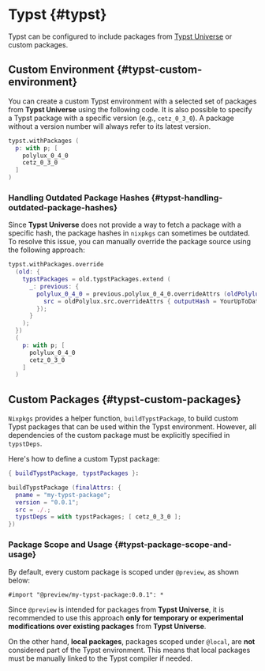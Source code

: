 # Typst {#typst}

Typst can be configured to include packages from [Typst Universe](https://typst.app/universe/) or custom packages.

## Custom Environment {#typst-custom-environment}

You can create a custom Typst environment with a selected set of packages from **Typst Universe** using the following code. It is also possible to specify a Typst package with a specific version (e.g., `cetz_0_3_0`). A package without a version number will always refer to its latest version.

```nix
typst.withPackages (
  p: with p; [
    polylux_0_4_0
    cetz_0_3_0
  ]
)
```

### Handling Outdated Package Hashes {#typst-handling-outdated-package-hashes}

Since **Typst Universe** does not provide a way to fetch a package with a specific hash, the package hashes in `nixpkgs` can sometimes be outdated. To resolve this issue, you can manually override the package source using the following approach:

```nix
typst.withPackages.override
  (old: {
    typstPackages = old.typstPackages.extend (
      _: previous: {
        polylux_0_4_0 = previous.polylux_0_4_0.overrideAttrs (oldPolylux: {
          src = oldPolylux.src.overrideAttrs { outputHash = YourUpToDatePolyluxHash; };
        });
      }
    );
  })
  (
    p: with p; [
      polylux_0_4_0
      cetz_0_3_0
    ]
  )
```

## Custom Packages {#typst-custom-packages}

`Nixpkgs` provides a helper function, `buildTypstPackage`, to build custom Typst packages that can be used within the Typst environment. However, all dependencies of the custom package must be explicitly specified in `typstDeps`.

Here's how to define a custom Typst package:

```nix
{ buildTypstPackage, typstPackages }:

buildTypstPackage (finalAttrs: {
  pname = "my-typst-package";
  version = "0.0.1";
  src = ./.;
  typstDeps = with typstPackages; [ cetz_0_3_0 ];
})
```

### Package Scope and Usage {#typst-package-scope-and-usage}

By default, every custom package is scoped under `@preview`, as shown below:

```typst
#import "@preview/my-typst-package:0.0.1": *
```

Since `@preview` is intended for packages from **Typst Universe**, it is recommended to use this approach **only for temporary or experimental modifications over existing packages** from **Typst Universe**.

On the other hand, **local packages**, packages scoped under `@local`, are **not** considered part of the Typst environment. This means that local packages must be manually linked to the Typst compiler if needed.
